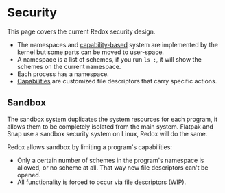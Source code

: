 # Security

This page covers the current Redox security design.

- The namespaces and [capability-based](https://en.wikipedia.org/wiki/Capability-based_security) system are implemented by the kernel but some parts can be moved to user-space.
- A namespace is a list of schemes, if you run `ls :`, it will show the schemes on the current namespace.
- Each process has a namespace.
- [Capabilities](https://en.wikipedia.org/wiki/File_descriptor#File_descriptors_as_capabilities) are customized file descriptors that carry specific actions.

## Sandbox

The sandbox system duplicates the system resources for each program, it allows them to be completely isolated from the main system. Flatpak and Snap use a sandbox security system on Linux, Redox will do the same.

Redox allows sandbox by limiting a program's capabilities:

- Only a certain number of schemes in the program's namespace is allowed, or no scheme at all. That way new file descriptors can't be opened.
- All functionality is forced to occur via file descriptors (WIP).
